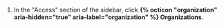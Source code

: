 1. In the "Access" section of the sidebar, click **{% octicon "organization" aria-hidden="true" aria-label="organization" %} Organizations**.
